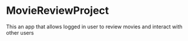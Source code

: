 # MovieReviewProject
This an app that allows logged in user to review movies and interact with other users
